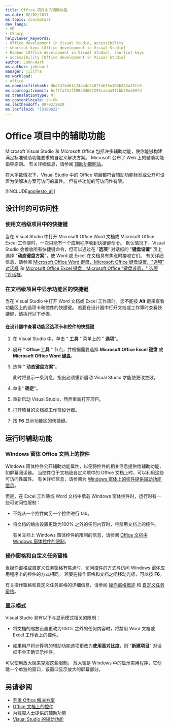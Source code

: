 ```yaml
---
title: Office 项目中的辅助功能
ms.date: 02/02/2017
ms.topic: conceptual
dev_langs:
- VB
- CSharp
helpviewer_keywords:
- Office development in Visual Studio, accessibility
- shortcut keys [Office development in Visual Studio]
- Ribbon [Office development in Visual Studio], shortcut keys
- accessibility [Office development in Visual Studio]
author: John-Hart
ms.author: johnhart
manager: jillfra
ms.workload:
- office
ms.openlocfilehash: 8bd74f4d61c74a4dc348f7a615e103b283a15fc0
ms.sourcegitcommit: 6cfffa72af599a9d667249caaaa411bb28ea69fd
ms.translationtype: MT
ms.contentlocale: zh-CN
ms.lasthandoff: 09/02/2020
ms.locfileid: "73189622"
---
```

# <a name="accessibility-in-office-projects"></a>Office 项目中的辅助功能

Microsoft Visual Studio 和 Microsoft Office 包括许多辅助功能，使你能够构建满足标准辅助功能要求的自定义解决方案。 Microsoft 公布了 Web 上的辅助功能指导原则。 有关详细信息，请参阅 [辅助功能网站](https://www.microsoft.com/accessibility/)。

在大多数情况下，Visual Studio 中的 Office 项目都符合辅助功能标准或公开可设置为使解决方案可访问的属性。 但有些功能的可访问性有限。

[!INCLUDE[appliesto_all](../vsto/includes/appliesto-all-md.md)]

## <a name="accessibility-at-design-time"></a>设计时的可访问性

### <a name="use-shortcut-keys-in-document-level-projects"></a>使用文档级项目中的快捷键
 当在 Visual Studio 中打开 Microsoft Office Word 文档或 Microsoft Office Excel 工作簿时，一次只能有一个应用程序收到快捷键命令。 默认情况下，Visual Studio 会接收所有快捷键命令，但可以通过在 "**选项**" 对话框的 "**键盘设置**" 页上选择 "**动态键盘方案**"，使 Word 或 Excel 在文档具有焦点时接收它们。 有关详细信息，请参阅 [Microsoft Office Word 键盘、Microsoft Office 键盘设置、"选项" 对话框](../vsto/microsoft-office-word-keyboard-microsoft-office-keyboard-settings-options-dialog-box.md) 和 [Microsoft Office Excel 键盘，Microsoft Office "键盘设置，" 选项 "对话框](../vsto/microsoft-office-excel-keyboard-microsoft-office-keyboard-settings-options-dialog-box.md)。

### <a name="display-shortcut-keys-for-the-ribbon-in-document-level-projects"></a>在文档级项目中显示功能区的快捷键
 当在 Visual Studio 中打开 Word 文档或 Excel 工作簿时，您不能按 **Alt** 键来查看功能区上的选项卡和控件的快捷键。 若要在设计器中打开文档或工作簿时查看快捷键，请执行以下步骤。

#### <a name="to-view-shortcut-keys-for-ribbon-tabs-and-controls-in-the-designer"></a>在设计器中查看功能区选项卡和控件的快捷键

1. 在 Visual Studio 中，单击 " **工具** " 菜单上的 " **选项**"。

2. 展开 " **Office 工具** " 节点，并根据需要选择 **Microsoft Office Excel 键盘** 或 **Microsoft Office Word 键盘**。

3. 选择 " **动态键盘方案**"。

     此时将显示一条消息，指出必须重新启动 Visual Studio 才能使更改生效。

4. 单击" **确定**"。

5. 重新启动 Visual Studio，然后重新打开项目。

6. 打开项目的文档或工作簿设计器。

7. 按 **F6** 显示功能区的快捷键。

## <a name="accessibility-at-run-time"></a>运行时辅助功能

### <a name="windows-forms-controls-on-office-documents"></a>Windows 窗体 Office 文档上的控件
 Windows 窗体控件公开辅助功能属性，以便将控件的相关信息提供给辅助功能，如屏幕阅读器。 当控件位于文档级自定义项中的 Office 文档上时，可以利用这些可访问性属性。 有关详细信息，请参阅为 [Windows 窗体上的控件提供辅助功能信息](/dotnet/framework/winforms/controls/providing-accessibility-information-for-controls-on-a-windows-form)。

 但是，在 Excel 工作簿或 Word 文档中承载 Windows 窗体控件时，运行时有一些可访问性限制：

- 不能从一个控件向另一个控件进行 tab。

- 将文档的缩放设置更改为100% 之外的任何内容时，将禁用文档上的控件。

  有关文档上 Windows 窗体控件的限制的信息，请参阅 [Office 文档中 Windows 窗体控件的限制](../vsto/limitations-of-windows-forms-controls-on-office-documents.md)。

### <a name="actions-panes-and-custom-task-panes"></a>操作窗格和自定义任务窗格
 当操作窗格或自定义任务窗格有焦点时，访问控件的方式与访问 Windows 窗体应用程序上的控件的方式相同。 若要在操作窗格和文档之间移动光标，可以按 **F6**。

 有关操作窗格和自定义任务窗格的详细信息，请参阅 [操作窗格概述](../vsto/actions-pane-overview.md) 和 [自定义任务窗格](../vsto/custom-task-panes.md)。

### <a name="display-modes"></a>显示模式

Visual Studio 具有以下与显示模式相关的限制：

- 将文档的缩放设置更改为100% 之外的任何内容时，将禁用 Word 文档或 Excel 工作表上的控件。

- 如果用户将计算机的辅助功能选项更改为**使用高对比度**，则 "**新建项目**" 对话框不会正确显示控件。

可以使用放大镜来克服这些限制。 放大镜是 Windows 中的显示实用程序，它创建一个单独的窗口，该窗口显示放大的屏幕部分。

## <a name="see-also"></a>另请参阅

- [开发 Office 解决方案](../vsto/developing-office-solutions.md)
- [Office 文档上的控件](../vsto/controls-on-office-documents.md)
- [为残障人士提供的辅助功能](../ide/reference/accessibility-features-of-visual-studio.md)
- [Visual Studio 的辅助功能](../ide/reference/accessibility-features-of-visual-studio.md)